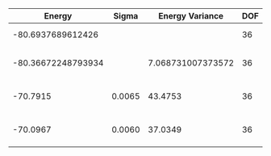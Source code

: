 | Energy             | Sigma  | Energy Variance   | DOF | Einf | Method                       | Reference |
|--------------------|--------|-------------------|-----|------|------------------------------|-----------|
| -80.6937689612426  |        |                   | 36  | 0    | Exact diagonalization        | [code](https://github.com/varbench/methods/blob/main/scripts/Heisenberg/triangular_36_P/ed_lattice_symmetries.sh) |
| -80.36672248793934 |        | 7.068731007373572 | 36  | 0    | DMRG (bond dimension = 2048) | [code](https://github.com/varbench/methods/blob/main/scripts/Heisenberg/triangular_36_P/dmrg.sh) |
| -70.7915           | 0.0065 | 43.4753           | 36  | 0    | RBM (alpha = 1)              | TODO: own code (RBM) |
| -70.0967           | 0.0060 | 37.0349           | 36  | 0    | Jastrow baseline             | TODO: own code (Jastrow) |
